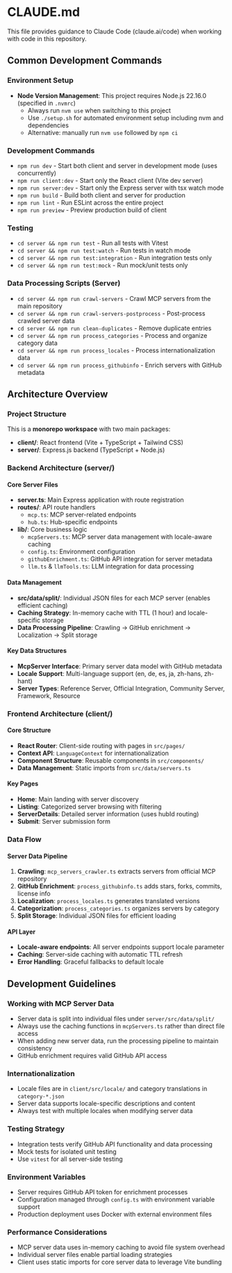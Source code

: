 # CLAUDE.md

This file provides guidance to Claude Code (claude.ai/code) when working with code in this repository.

## Common Development Commands

### Environment Setup
- **Node Version Management**: This project requires Node.js 22.16.0 (specified in `.nvmrc`)
  - Always run `nvm use` when switching to this project
  - Use `./setup.sh` for automated environment setup including nvm and dependencies
  - Alternative: manually run `nvm use` followed by `npm ci`

### Development Commands
- `npm run dev` - Start both client and server in development mode (uses concurrently)
- `npm run client:dev` - Start only the React client (Vite dev server)
- `npm run server:dev` - Start only the Express server with tsx watch mode
- `npm run build` - Build both client and server for production
- `npm run lint` - Run ESLint across the entire project
- `npm run preview` - Preview production build of client

### Testing
- `cd server && npm run test` - Run all tests with Vitest
- `cd server && npm run test:watch` - Run tests in watch mode
- `cd server && npm run test:integration` - Run integration tests only
- `cd server && npm run test:mock` - Run mock/unit tests only

### Data Processing Scripts (Server)
- `cd server && npm run crawl-servers` - Crawl MCP servers from the main repository
- `cd server && npm run crawl-servers-postprocess` - Post-process crawled server data
- `cd server && npm run clean-duplicates` - Remove duplicate entries
- `cd server && npm run process_categories` - Process and organize category data
- `cd server && npm run process_locales` - Process internationalization data
- `cd server && npm run process_githubinfo` - Enrich servers with GitHub metadata

## Architecture Overview

### Project Structure
This is a **monorepo workspace** with two main packages:
- **client/**: React frontend (Vite + TypeScript + Tailwind CSS)
- **server/**: Express.js backend (TypeScript + Node.js)

### Backend Architecture (server/)

#### Core Server Files
- **server.ts**: Main Express application with route registration
- **routes/**: API route handlers
  - `mcp.ts`: MCP server-related endpoints
  - `hub.ts`: Hub-specific endpoints
- **lib/**: Core business logic
  - `mcpServers.ts`: MCP server data management with locale-aware caching
  - `config.ts`: Environment configuration
  - `githubEnrichment.ts`: GitHub API integration for server metadata
  - `llm.ts` & `llmTools.ts`: LLM integration for data processing

#### Data Management
- **src/data/split/**: Individual JSON files for each MCP server (enables efficient caching)
- **Caching Strategy**: In-memory cache with TTL (1 hour) and locale-specific storage
- **Data Processing Pipeline**: Crawling → GitHub enrichment → Localization → Split storage

#### Key Data Structures
- **McpServer Interface**: Primary server data model with GitHub metadata
- **Locale Support**: Multi-language support (en, de, es, ja, zh-hans, zh-hant)
- **Server Types**: Reference Server, Official Integration, Community Server, Framework, Resource

### Frontend Architecture (client/)

#### Core Structure
- **React Router**: Client-side routing with pages in `src/pages/`
- **Context API**: `LanguageContext` for internationalization
- **Component Structure**: Reusable components in `src/components/`
- **Data Management**: Static imports from `src/data/servers.ts`

#### Key Pages
- **Home**: Main landing with server discovery
- **Listing**: Categorized server browsing with filtering
- **ServerDetails**: Detailed server information (uses hubId routing)
- **Submit**: Server submission form

### Data Flow

#### Server Data Pipeline
1. **Crawling**: `mcp_servers_crawler.ts` extracts servers from official MCP repository
2. **GitHub Enrichment**: `process_githubinfo.ts` adds stars, forks, commits, license info
3. **Localization**: `process_locales.ts` generates translated versions
4. **Categorization**: `process_categories.ts` organizes servers by category
5. **Split Storage**: Individual JSON files for efficient loading

#### API Layer
- **Locale-aware endpoints**: All server endpoints support locale parameter
- **Caching**: Server-side caching with automatic TTL refresh
- **Error Handling**: Graceful fallbacks to default locale

## Development Guidelines

### Working with MCP Server Data
- Server data is split into individual files under `server/src/data/split/`
- Always use the caching functions in `mcpServers.ts` rather than direct file access
- When adding new server data, run the processing pipeline to maintain consistency
- GitHub enrichment requires valid GitHub API access

### Internationalization
- Locale files are in `client/src/locale/` and category translations in `category-*.json`
- Server data supports locale-specific descriptions and content
- Always test with multiple locales when modifying server data

### Testing Strategy
- Integration tests verify GitHub API functionality and data processing
- Mock tests for isolated unit testing
- Use `vitest` for all server-side testing

### Environment Variables
- Server requires GitHub API token for enrichment processes
- Configuration managed through `config.ts` with environment variable support
- Production deployment uses Docker with external environment files

### Performance Considerations
- MCP server data uses in-memory caching to avoid file system overhead
- Individual server files enable partial loading strategies
- Client uses static imports for core server data to leverage Vite bundling